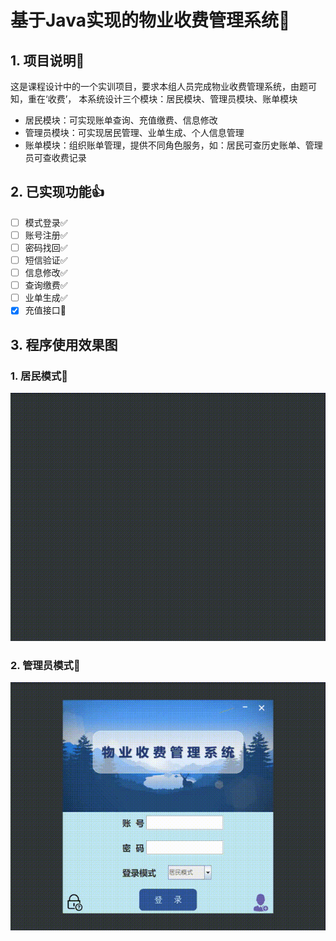 # 基于Java实现的物业收费管理系统:memo:
## 1. 项目说明:facepunch:
这是课程设计中的一个实训项目，要求本组人员完成物业收费管理系统，由题可知，重在‘收费’，
本系统设计三个模块：居民模块、管理员模块、账单模块
- 居民模块：可实现账单查询、充值缴费、信息修改
- 管理员模块：可实现居民管理、业单生成、个人信息管理
- 账单模块：组织账单管理，提供不同角色服务，如：居民可查历史账单、管理员可查收费记录

## 2. 已实现功能:thumbsup:
- [ ] 模式登录:white_check_mark:
- [ ] 账号注册:white_check_mark:
- [ ] 密码找回:white_check_mark:
- [ ] 短信验证:white_check_mark:
- [ ] 信息修改:white_check_mark:
- [ ] 查询缴费:white_check_mark:
- [ ] 业单生成:white_check_mark:
- [x] 充值接口:red_circle:

## 3. 程序使用效果图
### 1. 居民模式:rocket:
![imgae](https://github.com/MartyAlien/program/blob/master/11.gif)
### 2. 管理员模式:rocket:
![imgae](https://github.com/MartyAlien/program/blob/master/02.gif)
 



